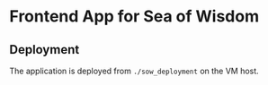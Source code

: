 # Frontend App for Sea of Wisdom

## Deployment
The application is deployed from `./sow_deployment` on the VM host.

